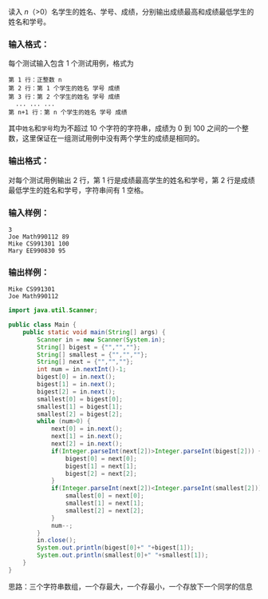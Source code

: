 读入 *n*（>0）名学生的姓名、学号、成绩，分别输出成绩最高和成绩最低学生的姓名和学号。

### 输入格式：

每个测试输入包含 1 个测试用例，格式为

```
第 1 行：正整数 n
第 2 行：第 1 个学生的姓名 学号 成绩
第 3 行：第 2 个学生的姓名 学号 成绩
  ... ... ...
第 n+1 行：第 n 个学生的姓名 学号 成绩
```

其中`姓名`和`学号`均为不超过 10 个字符的字符串，成绩为 0 到 100 之间的一个整数，这里保证在一组测试用例中没有两个学生的成绩是相同的。

### 输出格式：

对每个测试用例输出 2 行，第 1 行是成绩最高学生的姓名和学号，第 2 行是成绩最低学生的姓名和学号，字符串间有 1 空格。

### 输入样例：

```in
3
Joe Math990112 89
Mike CS991301 100
Mary EE990830 95
```

### 输出样例：

```out
Mike CS991301
Joe Math990112
```

```java
import java.util.Scanner;

public class Main {
    public static void main(String[] args) {
		Scanner in = new Scanner(System.in);
		String[] bigest = {"","",""};
		String[] smallest = {"","",""};
		String[] next = {"","",""};
		int num = in.nextInt()-1;
		bigest[0] = in.next();
		bigest[1] = in.next();
		bigest[2] = in.next();
		smallest[0] = bigest[0];
		smallest[1] = bigest[1];
		smallest[2] = bigest[2];
        while (num>0) {  
        	next[0] = in.next();
        	next[1] = in.next();
        	next[2] = in.next();
        	if(Integer.parseInt(next[2])>Integer.parseInt(bigest[2])) {
        		bigest[0] = next[0];
        		bigest[1] = next[1];
        		bigest[2] = next[2];
        	}
        	if(Integer.parseInt(next[2])<Integer.parseInt(smallest[2])) {
        		smallest[0] = next[0];
        		smallest[1] = next[1];
        		smallest[2] = next[2];
        	}
            num--;     
        }
        in.close();
        System.out.println(bigest[0]+" "+bigest[1]);
        System.out.println(smallest[0]+" "+smallest[1]);
	}
}
```

思路：三个字符串数组，一个存最大，一个存最小，一个存放下一个同学的信息
